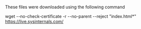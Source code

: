These files were downloaded using the following command 

wget --no-check-certificate -r --no-parent --reject "index.html*" https://live.sysinternals.com/
